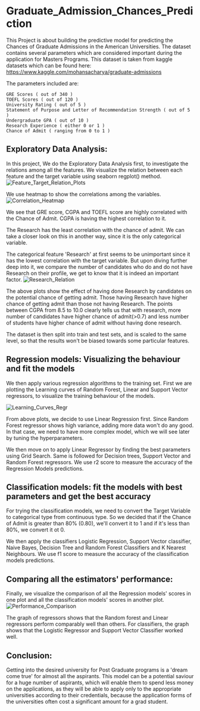 # Graduate_Admission_Chances_Prediction
This Project is about building the predictive model for predicting the Chances of Graduate Admissions in the American Universities. The dataset contains several parameters which are considered important during the application for Masters Programs. This dataset is taken from kaggle datasets which can be found here: https://www.kaggle.com/mohansacharya/graduate-admissions

The parameters included are:

    GRE Scores ( out of 340 )    
    TOEFL Scores ( out of 120 )    
    University Rating ( out of 5 )    
    Statement of Purpose and Letter of Recommendation Strength ( out of 5 )    
    Undergraduate GPA ( out of 10 )    
    Research Experience ( either 0 or 1 )    
    Chance of Admit ( ranging from 0 to 1 )    

## Exploratory Data Analysis:

In this project, We do the Exploratory Data Analysis first, to investigate the relations among all the features. We visualize the relation between each feature and the target variable using seaborn regplot() method.
![Feature_Target_Relation_Plots](https://user-images.githubusercontent.com/48134752/55744143-d4c45c00-5a51-11e9-9881-e6a0ec40a162.PNG)


We use heatmap to show the correlations among the variables.
![Correlation_Heatmap](https://user-images.githubusercontent.com/48134752/55744194-fb829280-5a51-11e9-89cd-5a4201bfc32c.PNG)


We see that GRE score, CGPA and TOEFL score are highly correlated with the Chance of Admit. CGPA is having the highest correlation to it.

The Research has the least correlation with the chance of admit. We can take a closer look on this in another way, since it is the only categorical variable.

The categorical feature 'Research' at first seems to be unimportant since it has the lowest correlation with the target variable. But upon diving further deep into it, we compare the number of candidates who do and do not have Research on their profile, we get to know that it is indeed an important factor.
![Research_Relation](https://user-images.githubusercontent.com/48134752/55743011-e0faea00-5a4e-11e9-98a9-a158775e7964.PNG)

The above plots show the effect of having done Research by candidates on the potential chance of getting admit. Those having Research have higher chance of getting admit than those not having Research. The points between CGPA from 8.5 to 10.0 clearly tells us that with research, more number of candidates have higher chance of admit(>0.7) and less number of students have higher chance of admit without having done research.

The dataset is then split into train and test sets, and is scaled to the same level, so that the results won't be biased towards some particular features.

## Regression models: Visualizing the behaviour and fit the models

We then apply various regression algorithms to the training set. First we are plotting the Learning curves of Random Forest, Linear and Support Vector regressors, to visualize the training behaviour of the models.

![Learning_Curves_Regr](https://user-images.githubusercontent.com/48134752/55743461-fde3ed00-5a4f-11e9-807e-c8c04ab146ec.PNG)

From above plots, we decide to use Linear Regression first. Since Random Forest regressor shows high variance, adding more data won't do any good. In that case, we need to have more complex model, which we will see later by tuning the hyperparameters.

We then move on to apply Linear Regressor by finding the best parameters using Grid Search. Same is followed for Decision trees, Support Vector and Random Forest regressors. We use r2 score to measure the accuracy of the Regression Models predictions.

## Classification models: fit the models with best parameters and get the best accuracy

For trying the classification models, we need to convert the Target Variable to categorical type from continuous type. So we decided that if the Chance of Admit is greater than 80% (0.80), we'll convert it to 1 and if it's less than 80%, we convert it ot 0.

We then apply the classifiers Logistic Regression, Support Vector classifier, Naive Bayes, Decision Tree and Random Forest Classifiers and K Nearest Neighbours. We use f1 score to measure the accuracy of the classification models predictions.

## Comparing all the estimators' performance:

Finally, we visualize the comparison of all the Regression models' scores in one plot and all the classification models' scores in another plot.
![Performance_Comparison](https://user-images.githubusercontent.com/48134752/55743889-1accf000-5a51-11e9-9606-02b6427190f4.PNG)


The graph of regressors shows that the Random forest and Linear regressors perform comparably well than others.
For classifiers, the graph shows that the Logistic Regressor and Support Vector Classifier worked well.


## Conclusion:

Getting into the desired university for Post Graduate programs is a 'dream come true' for almost all the aspirants. This model can be a potential saviour for a huge number of aspirants, which will enable them to spend less money on the applications, as they will be able to apply only to the appropriate universities according to their credentials, because the application forms of the universities often cost a significant amount for a grad student.
